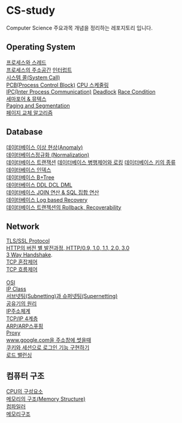 # CS-study
Computer Science 주요과목 개념을 정리하는 레포지토리 입니다.

## Operating System 
[프로세스와 스레드](https://www.notion.so/b1271daa4fd24cd8b7d8db2d60bde1e4)  
[프로세스의 주소공간](https://www.notion.so/0e365a9679d0444eae79da1cc5511cde) 
[인터럽트](https://www.notion.so/Interrupt-9fa23e3271cc46699925d0250aa8b6fd)  
[시스템 콜(System Call)](https://www.notion.so/System-Call-50830d3cd08542be8b46314dd603ca99)  
[PCB(Process Control Block)](https://www.notion.so/PCB-Process-Control-Block-ecfb1facd7ba4c4690efb8ab4bb8d360)
[CPU 스케줄링](https://www.notion.so/CPU-Scheduling-13a5a3fd84c34578b49a5798c8aaccd7)   
[IPC(Inter Process Communication)](https://www.notion.so/IPC-Inter-Process-Communication-df3b8bf7fffd415faee8f62c124b0cfd)
[Deadlock](https://www.notion.so/Deadlock-2e8529d9a01140a68a478da8c987aa27) 
[Race Condition](https://www.notion.so/Race-Condition-41d7a19617ee45ce88d9557e47821d4b)  
[세마포어 & 뮤텍스](https://www.notion.so/Semaphore-Mutex-08e5687dd25f4d9fb806b9aebd7419b4)   
[Paging and Segmentation](https://www.notion.so/Paging-and-Segmentation-8ab4bd02916d4a478e1764c87a5adb59)   
[페이지 교체 알고리즘](https://github.com/freemjstudio/CS-study/blob/main/%ED%8E%98%EC%9D%B4%EC%A7%80%20%EA%B5%90%EC%B2%B4%20%EC%95%8C%EA%B3%A0%EB%A6%AC%EC%A6%98.md)   

## Database 

[데이터베이스 이상 현상(Anomaly)](https://github.com/freemjstudio/CS-study/blob/main/Anomaly_%EC%9D%B4%EC%83%81%ED%98%84%EC%83%81.md)  
[데이터베이스정규화 (Normalization)](https://github.com/freemjstudio/CS-study/blob/main/Database_Normalization.md)   
[데이터베이스 트랜잭션](https://github.com/freemjstudio/CS-study/blob/main/%ED%8A%B8%EB%9E%9C%EC%9E%AD%EC%85%98.md)
[데이터베이스 병행제어와 로킹](https://github.com/freemjstudio/CS-study/blob/main/%EB%B3%91%ED%96%89%EC%A0%9C%EC%96%B4.md)
[데이터베이스 키의 종류](https://github.com/freemjstudio/CS-study/blob/main/%EB%8D%B0%EC%9D%B4%ED%84%B0%EB%B2%A0%EC%9D%B4%EC%8A%A4%20%ED%82%A4%EC%9D%98%20%EC%A2%85%EB%A5%98.md)     
[데이터베이스 인덱스](https://github.com/freemjstudio/CS-study/blob/main/Index%20in%20Database.md)    
[데이터베이스 B+Tree](https://github.com/freemjstudio/CS-study/blob/main/B-Tree.md)   
[데이터베이스 DDL DCL DML](https://github.com/freemjstudio/CS-study/blob/main/Database_SQL.md)   
[데이터베이스 JOIN 연산 & SQL 집합 연산](https://github.com/freemjstudio/CS-study/blob/main/JOIN%EC%97%B0%EC%82%B0.md)	    
[데이터베이스 Log based Recovery](https://guttural-tumble-39b.notion.site/Log-based-Recovery-cb8564629d3048379553791be9fb15f6)	   
[데이터베이스 트랜젝션의 Rollback, Recoverability](https://guttural-tumble-39b.notion.site/Rollback-Recoverability-1adab05f101f4262939ef17ec6864c13)

## Network

[TLS/SSL Protocol](https://github.com/freemjstudio/CS-study/blob/main/SSL_TLS.md)   
[HTTP의 버전 별 발전과정, HTTP/0.9, 1.0, 1.1, 2.0, 3.0](https://guttural-tumble-39b.notion.site/HTTP-HTTP2-0-5aaa9b70eeac43498cf41cddf1410dc2)	  
[3 Way Handshake](https://github.com/freemjstudio/CS-study/blob/main/handshake.md).        
[TCP 혼잡제어](https://github.com/freemjstudio/CS-study/blob/main/TCP%20%ED%98%BC%EC%9E%A1%EC%A0%9C%EC%96%B4.md)    
[TCP 흐름제어](https://guttural-tumble-39b.notion.site/TCP-285eb7121b384041ac578deb9be1df63)<br/>		
[OSI](https://assorted-event-85e.notion.site/OSI-7-91baba6e38d2413d974f5ab60c66fed3)                
[IP Class](https://sinclairstudio.tistory.com/465)        
[서브넷팅(Subnetting)과 슈퍼넷팅(Supernetting)](https://sinclairstudio.tistory.com/466)<br/>
[공유기의 원리](https://www.notion.so/f73c733edd0a4beea1ff8750f584c9c0?pvs=4)<br/>
[IP주소체계](https://www.notion.so/IP-e4e0d9c75306478980056adcd1053868?pvs=4)<br/>
[TCP/IP 4계층](https://guttural-tumble-39b.notion.site/TCP-IP-4-b9644d38ce6f477ba16e42f75b99008a)<br/>
[ARP/ARP스푸핑](https://sinclairstudio.tistory.com/484)<br/>
[Proxy](https://guttural-tumble-39b.notion.site/c80818ffe781415daf6314a015ae1ac8)<br/>
[www.google.com을 주소창에 썻을때](https://guttural-tumble-39b.notion.site/www-google-com-e1b22967f3ce450298cd86b5ae97dbec)<br/>
[쿠키와 세션으로 로그인 기능 구현하기](https://sinclairstudio.tistory.com/489)<br/>
[로드 밸런싱](https://www.notion.so/da7eb1b519c148679347e3297a4d81ae?pvs=4)<br/>

## 컴퓨터 구조  
[CPU의 구성요소](https://www.notion.so/freemjstudio/CPU-7f85b8be65ba480b9717074e76fdf972?pvs=4)<br/>
[메모리의 구조(Memory Structure)](https://www.notion.so/freemjstudio/Memory-Structure-dec2ae84ab0347a49a5c3ad8dcc1ab6a?pvs=4)<br/>
[컴파일러](https://www.notion.so/eeda30c3475747789c2983ac8c65755e?pvs=4)<br/>
[메모리구조](https://www.notion.so/90f8ccc6351b4168b99e4a62369e7da5?pvs=4)
